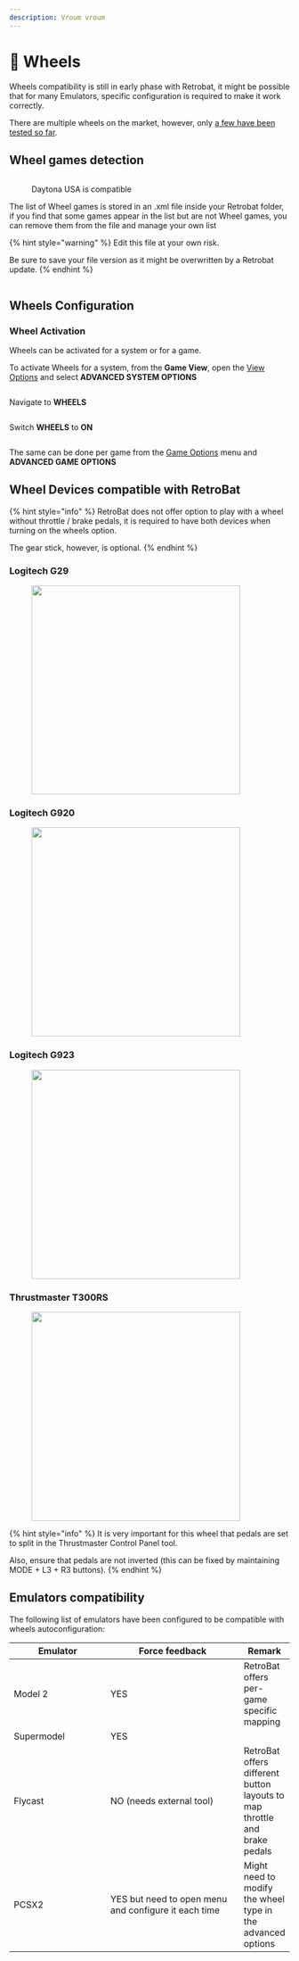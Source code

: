 ```yaml
---
description: Vroum vroum
---
```


# 🛞 Wheels

Wheels compatibility is still in early phase with Retrobat, it might be possible that for many Emulators, specific configuration is required to make it work correctly.

There are multiple wheels on the market, however, only [a few have been tested so far](wheels.md#wheel-devices-compatible-with-retrobat).

## Wheel games detection

<div align="left">

<figure><img src="https://i.imgur.com/LaVtSwP.png" alt=""><figcaption><p>Daytona USA  is compatible</p></figcaption></figure>

</div>

The list of Wheel games is stored in an .xml file inside your Retrobat folder, if you find that some games appear in the list but are not Wheel games, you can remove them from the file and manage your own list

{% hint style="warning" %}
Edit this file at your own risk.&#x20;

Be sure to save your file version as it might be overwritten by a Retrobat update.
{% endhint %}

<div align="left">

<figure><img src="https://i.imgur.com/2wr4B4z.png" alt=""><figcaption></figcaption></figure>

</div>

## Wheels Configuration

### Wheel Activation

Wheels can be activated for a system or for a game.

To activate Wheels for a system, from the **Game View**, open the [View Options](../../navigation/view-options.md) and select **ADVANCED SYSTEM OPTIONS**

<div align="left">

<figure><img src="https://i.imgur.com/rfmZxeu.png" alt=""><figcaption></figcaption></figure>

</div>

Navigate to **WHEELS**

<div align="left">

<figure><img src="https://i.imgur.com/95KNC6e.png" alt=""><figcaption></figcaption></figure>

</div>

Switch **WHEELS** to **ON**

<div align="left">

<figure><img src="https://i.imgur.com/0iEdlKI.png" alt=""><figcaption></figcaption></figure>

</div>

The same can be done per game from the [Game Options](../../navigation/game-options.md) menu and **ADVANCED GAME OPTIONS**

## Wheel Devices compatible with RetroBat

{% hint style="info" %}
RetroBat does not offer option to play with a wheel without throttle / brake pedals, it is required to have both devices when turning on the wheels option.

The gear stick, however, is optional.
{% endhint %}

### Logitech G29

<div align="left">

<figure><img src="https://i.imgur.com/KAmr0lK.png" alt="" width="375"><figcaption></figcaption></figure>

</div>

### Logitech G920

<div align="left">

<figure><img src="https://i.imgur.com/tEJuFXl.png" alt="" width="375"><figcaption></figcaption></figure>

</div>

### Logitech G923

<div align="left">

<figure><img src="https://i.imgur.com/TMaOjRK.png" alt="" width="375"><figcaption></figcaption></figure>

</div>

### Thrustmaster T300RS

<div align="left">

<figure><img src="https://i.imgur.com/Aos7B0z.jpeg" alt="" width="375"><figcaption></figcaption></figure>

</div>

{% hint style="info" %}
It is very important for this wheel that pedals are set to split in the Thrustmaster Control Panel tool.

Also, ensure that pedals are not inverted (this can be fixed by maintaining MODE + L3 + R3 buttons).
{% endhint %}

## Emulators compatibility

The following list of emulators have been configured to be compatible with wheels autoconfiguration:

<table><thead><tr><th width="160">Emulator</th><th width="229">Force feedback</th><th>Remark</th></tr></thead><tbody><tr><td>Model 2</td><td>YES</td><td>RetroBat offers per-game specific mapping</td></tr><tr><td>Supermodel</td><td>YES</td><td></td></tr><tr><td>Flycast</td><td>NO (needs external tool)</td><td>RetroBat offers different button layouts to map throttle and brake pedals</td></tr><tr><td>PCSX2</td><td>YES but need to open menu and configure it each time</td><td>Might need to modify the wheel type in the advanced options</td></tr></tbody></table>
